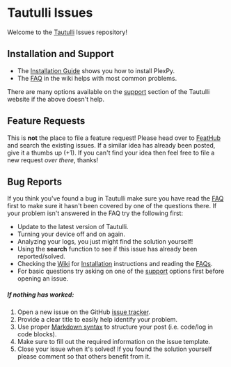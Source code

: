# Tautulli Issues

Welcome to the [Tautulli][] Issues repository!

## Installation and Support

*   The [Installation Guide][Installation] shows you how to install PlexPy.
*   The [FAQ][] in the wiki helps with most common problems.

There are many options available on the [support][] section of the Tautulli
website if the above doesn't help.

## Feature Requests

This is **not** the place to file a feature request! Please head over to [FeatHub][]
and search the existing issues. If a similar idea has already been posted,
give it a thumbs up (+1). If you can't find your idea then feel free to file a
new request _over there_, thanks!

## Bug Reports

If you think you've found a bug in Tautulli make sure you have read the [FAQ][]
first to make sure it hasn't been covered by one of the questions there. If your
problem isn't answered in the FAQ try the following first:

-   Update to the latest version of Tautulli.
-   Turning your device off and on again.
-   Analyzing your logs, you just might find the solution yourself!
-   Using the **search** function to see if this issue has already been reported/solved.
-   Checking the [Wiki][] for [Installation][] instructions and reading the [FAQs][FAQ].
-   For basic questions try asking on one of the [support][] options first before opening an issue.

##### If nothing has worked:

1.  Open a new issue on the GitHub [issue tracker][].
2.  Provide a clear title to easily help identify your problem.
3.  Use proper [Markdown syntax][] to structure your post (i.e. code/log in code blocks).
4.  Make sure to fill out the required information on the issue template.
5.  Close your issue when it's solved! If you found the solution yourself please
    comment so that others benefit from it.

[FAQ]: https://github.com/Tautulli/Tautulli-Wiki/wiki/Frequently-Asked-Questions
[FeatHub]: https://feathub.com/Tautulli/Tautulli
[Installation]: https://github.com/Tautulli/Tautulli-Wiki/wiki/Installation
[issue tracker]: https://github.com/Tautulli/Tautulli-Issues/issues/new/choose
[Markdown syntax]: https://help.github.com/articles/github-flavored-markdown
[support]: http://tautulli.com/#support
[Tautulli]: http://tautulli.com/
[Wiki]: https://github.com/Tautulli/Tautulli-Wiki/wiki

